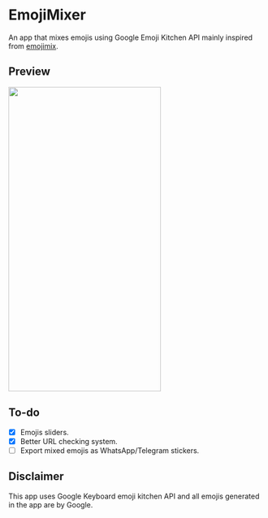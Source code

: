 # EmojiMixer
 An app that mixes emojis using Google Emoji Kitchen API mainly inspired from [emojimix](https://tikolu.net/emojimix/).

## Preview
<img src="/Screenshots/emojismixer_preview.gif" width="300" height="600">

## To-do
- [x] Emojis sliders.
- [x] Better URL checking system.
- [ ] Export mixed emojis as WhatsApp/Telegram stickers.
## Disclaimer
This app uses Google Keyboard emoji kitchen API and all emojis generated in the app are by Google.
